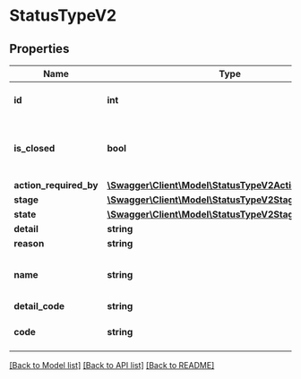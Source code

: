 # StatusTypeV2

## Properties
Name | Type | Description | Notes
------------ | ------------- | ------------- | -------------
**id** | **int** | Depricated, use code instead | [optional] 
**is_closed** | **bool** | Depricated, does this status event close the order | [optional] 
**action_required_by** | [**\Swagger\Client\Model\StatusTypeV2ActionRequiredBy**](StatusTypeV2ActionRequiredBy.md) |  | [optional] 
**stage** | [**\Swagger\Client\Model\StatusTypeV2Stage**](StatusTypeV2Stage.md) |  | 
**state** | [**\Swagger\Client\Model\StatusTypeV2Stage**](StatusTypeV2Stage.md) |  | 
**detail** | **string** |  | [optional] 
**reason** | **string** | Depricated | [optional] 
**name** | **string** | Depricated, use stage/state instead | [optional] 
**detail_code** | **string** |  | 
**code** | **string** | Code, see [status codes](#section/Getting-Started/Status-Codes) | 

[[Back to Model list]](../../README.md#documentation-for-models) [[Back to API list]](../../README.md#documentation-for-api-endpoints) [[Back to README]](../../README.md)

